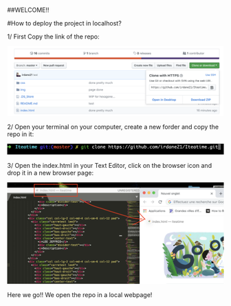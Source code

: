 ##WELCOME!!

#How to deploy the project in localhost?

1/ First Copy the link of the repo:

![alt text](https://raw.githubusercontent.com/irdane21/Iteatime/master/img/explication1.png)

2/ Open your terminal on your computer, create a new forder and copy the repo in it:

![alt text](https://raw.githubusercontent.com/irdane21/Iteatime/master/img/explication2.png)

3/ Open the index.html in your Text Editor, click on the browser icon and drop it in a new browser page:

![alt text](https://raw.githubusercontent.com/irdane21/Iteatime/master/img/explication3.png)

Here we go!! We open the repo in a local webpage!
